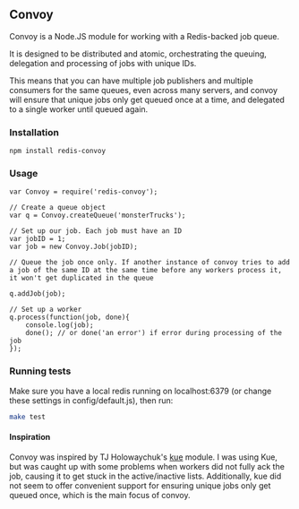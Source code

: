 ## Convoy

Convoy is a Node.JS module for working with a Redis-backed job queue.

It is designed to be distributed and atomic, orchestrating the queuing, delegation and processing of jobs with unique IDs. 

This means that you can have multiple job publishers and multiple consumers for the same queues, even across many servers, and convoy will ensure that unique jobs only get queued once at a time, and delegated to a single worker until queued again.

### Installation
    npm install redis-convoy

### Usage
````
var Convoy = require('redis-convoy');

// Create a queue object
var q = Convoy.createQueue('monsterTrucks');

// Set up our job. Each job must have an ID
var jobID = 1;
var job = new Convoy.Job(jobID);

// Queue the job once only. If another instance of convoy tries to add a job of the same ID at the same time before any workers process it, it won't get duplicated in the queue

q.addJob(job);

// Set up a worker
q.process(function(job, done){
	console.log(job);
	done(); // or done('an error') if error during processing of the job
});

````

### Running tests
Make sure you have a local redis running on localhost:6379 (or change these settings in config/default.js), then run:

```bash $
make test
```

#### Inspiration

Convoy was inspired by TJ Holowaychuk's [kue](https://github.com/LearnBoost/kue) module. I was using Kue, but was caught up with some problems when workers did not fully ack the job, causing it to get stuck in the active/inactive lists. Additionally, kue did not seem to offer convenient support for ensuring unique jobs only get queued once, which is the main focus of convoy.